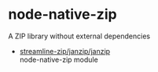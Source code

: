 # node-native-zip

A ZIP library without external dependencies

* [streamline-zip/janzip/janzip](janzip/janzip.md)  
  node-native-zip module
